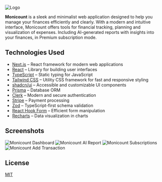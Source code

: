 ![Logo](https://i.ibb.co/mFrnPDjF/monicount-logo.png)

**Monicount** is a sleek and minimalist web application designed to help you manage your finances efficiently and clearly. With a modern and intuitive interface, Monicount offers tools for financial tracking, planning and visualization of expenses. Including AI-generated reports with insights into your finances, in Premium subscription mode.

## Technologies Used

- [Next.js](https://nextjs.org/) – React framework for modern web applications
- [React](https://reactjs.org/) – Library for building user interfaces
- [TypeScript](https://www.typescriptlang.org/) – Static typing for JavaScript
- [Tailwind CSS](https://tailwindcss.com/) – Utility CSS framework for fast and responsive styling
- [shadcn/ui](https://ui.shadcn.com/) – Accessible and customizable UI components
- [Prisma](https://www.prisma.io/) – Database ORM
- [Clerk](https://clerk.dev/) – Modern and secure authentication
- [Stripe](https://stripe.com/) – Payment processing
- [Zod](https://zod.dev/) – TypeScript-first schema validation
- [React Hook Form](https://react-hook-form.com/) – Efficient form manipulation
- [Recharts](https://recharts.org/) – Data visualization in charts

## Screenshots
![Monicount Dashboard](https://i.ibb.co/0VKWmXNX/1.png)
![Monicount AI Report](https://i.ibb.co/FkNm990b/4.png)
![Monicount Subscriptions](https://i.ibb.co/wF42FKbq/3.png)
![Monicount Add Transaction](https://i.ibb.co/gbpKbZDX/2.png)

## License

[MIT](https://choosealicense.com/licenses/mit/)

